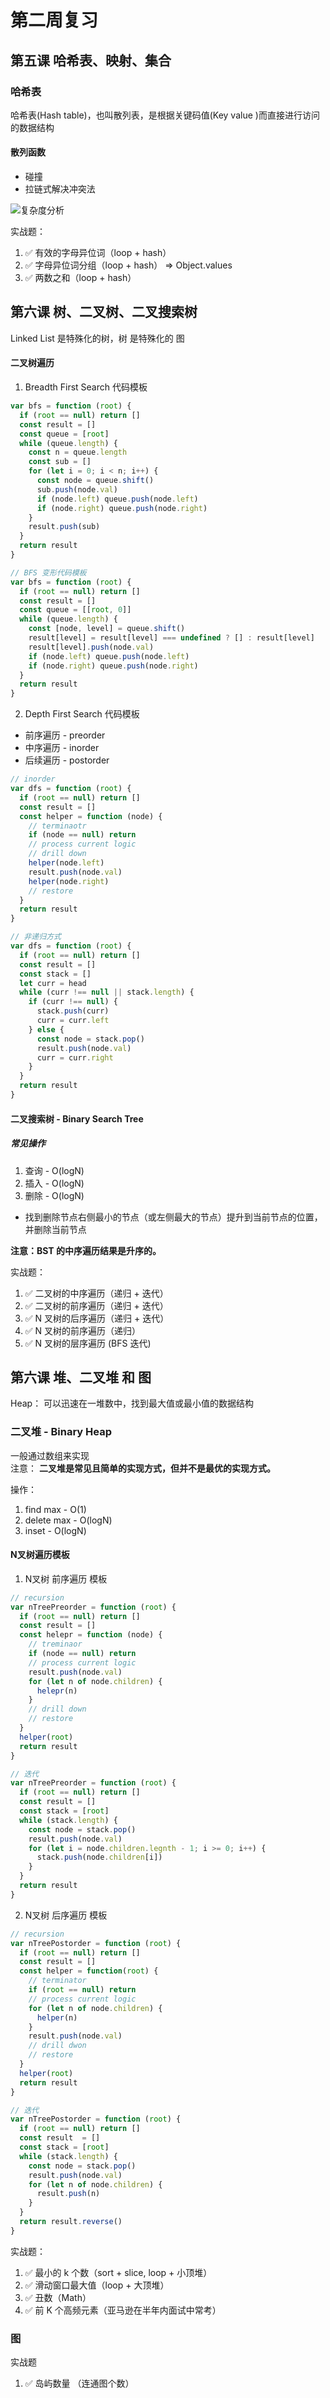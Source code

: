 # 第二周复习

## 第五课 哈希表、映射、集合
### 哈希表
哈希表(Hash table)，也叫散列表，是根据关键码值(Key value )而直接进行访问的数据结构

#### 散列函数
* 碰撞
* 拉链式解决冲突法

![复杂度分析](./o.png)

实战题：
1. ✅ 有效的字母异位词（loop + hash）
2. ✅ 字母异位词分组（loop + hash） => Object.values
3. ✅ 两数之和（loop + hash）

## 第六课 树、二叉树、二叉搜索树
Linked List 是特殊化的树，树 是特殊化的 图

#### 二叉树遍历
1. Breadth First Search 代码模板
```javascript
var bfs = function (root) {
  if (root == null) return []
  const result = []
  const queue = [root]
  while (queue.length) {
    const n = queue.length
    const sub = []
    for (let i = 0; i < n; i++) {
      const node = queue.shift()
      sub.push(node.val)
      if (node.left) queue.push(node.left)
      if (node.right) queue.push(node.right)
    }
    result.push(sub)
  }
  return result
}
```
```javascript
// BFS 变形代码模板
var bfs = function (root) {
  if (root == null) return []
  const result = []
  const queue = [[root, 0]]
  while (queue.length) {
    const [node, level] = queue.shift()
    result[level] = result[level] === undefined ? [] : result[level]
    result[level].push(node.val)
    if (node.left) queue.push(node.left)
    if (node.right) queue.push(node.right)
  }
  return result
}
```

2. Depth First Search  代码模板
  * 前序遍历 - preorder
  * 中序遍历 - inorder
  * 后续遍历 - postorder

```javascript 
// inorder
var dfs = function (root) {
  if (root == null) return []
  const result = []
  const helper = function (node) {
    // terminaotr
    if (node == null) return
    // process current logic
    // drill down
    helper(node.left)
    result.push(node.val)
    helper(node.right)
    // restore
  }
  return result
}
```
```javascript
// 非递归方式
var dfs = function (root) {
  if (root == null) return []
  const result = []
  const stack = []
  let curr = head
  while (curr !== null || stack.length) {
    if (curr !== null) {
      stack.push(curr)
      curr = curr.left
    } else {
      const node = stack.pop()
      result.push(node.val)
      curr = curr.right
    }
  }
  return result
}
```

#### 二叉搜索树 - Binary Search Tree
##### 常见操作
1. 查询 - O(logN)
2. 插入 - O(logN)
3. 删除 - O(logN)
  * 找到删除节点右侧最小的节点（或左侧最大的节点）提升到当前节点的位置，并删除当前节点

**注意：BST 的中序遍历结果是升序的。**

实战题：
1. ✅ 二叉树的中序遍历（递归 + 迭代）
2. ✅ 二叉树的前序遍历（递归 + 迭代）
3. ✅ N 叉树的后序遍历（递归 + 迭代）
4. ✅ N 叉树的前序遍历（递归）
5. ✅ N 叉树的层序遍历 (BFS 迭代)


## 第六课 堆、二叉堆 和 图
Heap： 可以迅速在一堆数中，找到最大值或最小值的数据结构

### 二叉堆 - Binary Heap
一般通过数组来实现  
注意： **二叉堆是常见且简单的实现方式，但并不是最优的实现方式。**

操作：
1. find max - O(1)
2. delete max - O(logN)
3. inset - O(logN)

#### N叉树遍历模板
1. N叉树 前序遍历 模板
```javascript
// recursion
var nTreePreorder = function (root) {
  if (root == null) return []
  const result = []
  const helepr = function (node) {
    // treminaor  
    if (node == null) return
    // process current logic
    result.push(node.val)
    for (let n of node.children) {
      helepr(n)
    }
    // drill down
    // restore
  }
  helper(root)
  return result
}

// 迭代
var nTreePreorder = function (root) {
  if (root == null) return []
  const result = []
  const stack = [root]
  while (stack.length) {
    const node = stack.pop()
    result.push(node.val)
    for (let i = node.children.legnth - 1; i >= 0; i++) {
      stack.push(node.children[i])
    }
  }
  return result
}
```

2. N叉树 后序遍历 模板
```javascript
// recursion
var nTreePostorder = function (root) {
  if (root == null) return []
  const result = []
  const helper = function(root) {
    // terminator
    if (root == null) return
    // process current logic
    for (let n of node.children) {
      helper(n)
    }
    result.push(node.val)
    // drill dwon
    // restore
  }
  helper(root)
  return result
}

// 迭代
var nTreePostorder = function (root) {
  if (root == null) return []
  const result  = []
  const stack = [root]
  while (stack.length) {
    const node = stack.pop()
    result.push(node.val)
    for (let n of node.children) {
      result.push(n)
    }
  }
  return result.reverse()
}
```

实战题：
1. ✅ 最小的 k 个数（sort + slice, loop + 小顶堆）
2. ✅ 滑动窗口最大值（loop + 大顶堆）
3. ✅ 丑数（Math）
4. ✅ 前 K 个高频元素（亚马逊在半年内面试中常考）

### 图

实战题
1. ✅ 岛屿数量 （连通图个数）